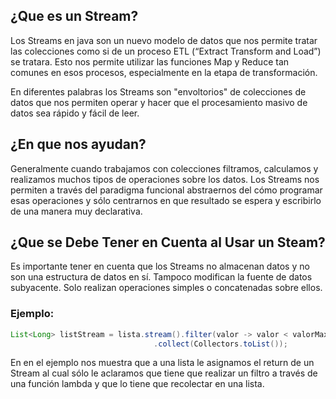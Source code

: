 ## ¿Que es un Stream?


Los Streams en java son un nuevo modelo de datos que nos permite tratar las colecciones como si de un proceso ETL (“Extract Transform and Load”) se tratara. Esto nos permite utilizar las funciones Map y Reduce tan comunes en esos procesos, especialmente en la etapa de transformación.

En diferentes palabras los Streams son "envoltorios" de colecciones de datos que nos permiten operar y hacer que el procesamiento masivo de datos sea rápido y fácil de leer. 


## ¿En que nos ayudan?

Generalmente cuando trabajamos con colecciones filtramos, calculamos y realizamos muchos tipos de operaciones sobre los datos. Los Streams nos permiten a través del paradigma funcional abstraernos del cómo programar esas operaciones y sólo centrarnos en que resultado se espera y escribirlo de una manera muy declarativa.


## ¿Que se Debe Tener en Cuenta al Usar un Steam?

Es importante tener en cuenta que los Streams no almacenan datos y no son una estructura de datos en sí. Tampoco modifican la fuente de datos subyacente. Solo realizan operaciones simples o concatenadas sobre ellos.

### Ejemplo:

```java
List<Long> listStream = lista.stream().filter(valor -> valor < valorMaximo)         
                                .collect(Collectors.toList());
```

En en el ejemplo nos muestra que a una lista le asignamos el return de un Stream al cual sólo le aclaramos que tiene que realizar un filtro a través de una función lambda y que lo tiene que recolectar en una lista.